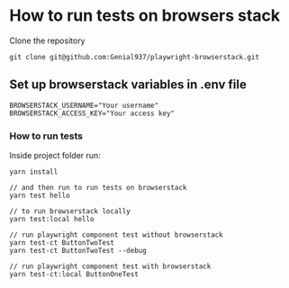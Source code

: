 # How to run tests on browsers stack

Clone the repository

```
git clone git@github.com:Genial937/playwright-browserstack.git
```

## Set up browserstack variables in .env file

```
BROWSERSTACK_USERNAME="Your username"
BROWSERSTACK_ACCESS_KEY="Your access key"
```

### How to run tests

Inside project folder run:

```
yarn install

// and then run to run tests on browserstack
yarn test hello

// to run browserstack locally
yarn test:local hello

// run playwright component test without browserstack
yarn test-ct ButtonTwoTest
yarn test-ct ButtonTwoTest --debug

// run playwright component test with browserstack
yarn test-ct:local ButtonOneTest
```
